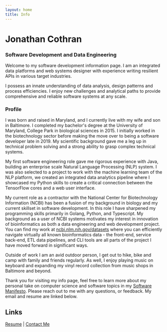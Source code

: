 ```yaml
---
layout: home
title: Info
---
```


# Jonathan Cothran
### Software Development and Data Engineering

Welcome to my software development information page. I am an integrated data platforms and web systems designer with experience writing resilient APIs in various target industries.

I possess an innate understanding of data analysis, design patterns and process efficiencies. I enjoy new challenges and analytical paths to provide comprehensive and reliable software systems at any scale.

### Profile

I was born and raised in Maryland, and I currently live with my wife and son in Baltimore. I completed my bachelor's degree at the University of Maryland, College Park in biological sciences in 2015. I initially worked in the biotechnology sector before making the move over to being a software developer late in 2019. My scientific background gave me a leg up in technical problem solving and a strong ability to grasp complex technical systems.

My first software engineering role gave me rigorous experience with Java, building an enterprise scale Natural Language Processing (NLP) system. I was also selected to a project to work with the machine learning team of the NLP platform, we created an integrated data analytics pipeline where I showcased my Python skills to create a critical connection between the TensorFlow cores and a web user interface.

My current role as a contractor with the National Center for Biotechnology Information (NCBI) has been a fusion of my background in biology and my current skillset in software development. In this role I have sharpened my programming skills primarily in Golang, Python, and Typescript. My background as a user of NCBI systems motivates my interest in innovation of bioinformatics as both a data engineering and web development project. You can find my work at [ncbi.nlm.nih.gov/datasets](https://ncbi.nlm.nih.gov/datasets) where you can efficiently navigate virtually all known bioinformatics data - the front-end, service back-end, ETL data pipelines, and CLI tools are all parts of the project I have moved forward in significant ways.

Outside of work I am an avid outdoor person, I get out to hike, bike and camp with family and friends regularly. As well, I enjoy playing music on keyboard and expanding my vinyl record collection from music shops in Baltimore and beyond.

Thank you for visiting my info page, feel free to learn more about my personal take on computer science and software topics in my [Software Manifesto](/docs/manifesto.md). Please reach out to me with any questions, or feedback. My email and resume are linked below.

## Links

[Resume](/Jonathan_Cothran_Resume.pdf) &#124; [Contact Me](mailto:jonathan@coth.dev)
